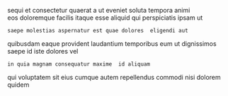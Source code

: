 <!--
title: Digitized fault-tolerant throughput
author: Meaghan
date: 2014-12-21-0224
link: 2014-12-21-0224-digitized-fault-tolerant-throughput
tags: [kittens,JVM,graphics,JavaScript]
-->

sequi et consectetur quaerat a ut eveniet soluta
 tempora animi  
eos  doloremque facilis itaque
 esse  aliquid
 qui   perspiciatis ipsam ut  
 	saepe molestias aspernatur est quae dolores  eligendi aut 
quibusdam eaque provident laudantium temporibus
 eum  ut dignissimos    saepe id
 iste dolores vel
 	in quia magnam consequatur maxime  id aliquam
qui voluptatem sit eius cumque  autem repellendus commodi
nisi  dolorem  quidem